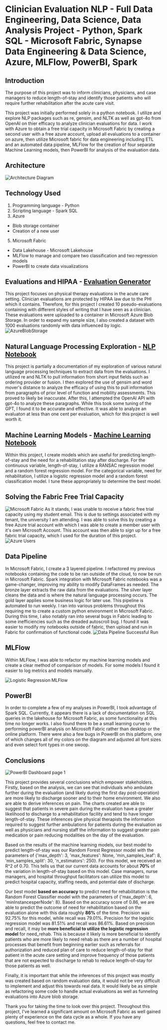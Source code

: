 # Clinician Evaluation NLP - Full Data Engineering, Data Science, Data Analysis Project - Python, Spark SQL - Microsoft Fabric, Synapse Data Engineering & Data Science, Azure, MLFlow, PowerBI, Spark

## Introduction
The purpose of this project was to inform clinicians, physicians, and case managers to reduce length-of-stay and identify those patients who will require further rehabilitation after the acute care visit.

This project was initially performed solely in a python notebook. I utilize and explore NLP packages such as re, gensim, and NLTK as well as gpt-4o from OpenAI on thier efficacy to analyze clinician evaluations for data. I work with Azure to obtain a free trial capacity in Microsoft Fabric by creating a second user with a free azure account, upload all evaluations to a container on azure, then utilize Microsoft fabric for data engineering including ETL and an automated data pipeline, MLFlow for the creation of four separate Machine Learning models, then PowerBI for analysis of the evaluation data.

## Architecture
![Architecture Diagram](https://github.com/user-attachments/assets/40888887-cda9-4d14-8352-58d57701f0c0)

## Technology Used
1. Programming language - Python
2. Scripting language - Spark SQL
3. Azure
  - Blob storage container
  - Creation of a new user
5. Microsoft Fabric
  - Data Lakehouse - Microsoft Lakehouse
  - MLFlow to manage and compare two classification and two regression models
  - PowerBI to create data visualizations

## Evaluations and HIPAA - [Evaluation Generator](https://github.com/TAtnip/portfolio/blob/ee25b6c206b6816446bff5977388cd733e0fe260/Clinician%20Evaluation%20NLP%20-%20Full%20Data%20Engineering%2C%20Data%20Science%2C%20Data%20Analysis%20Project/02%20Evaluation%20Generator.ipynb)
This project focuses on physical therapy evaluations in the acute care setting. Clinician evaluations are protected by HIPAA law due to the PHI which it contains. Therefore, for this project I created 10 pseudo-evaluations containing with different styles of writing that I have seen as a clinician. These evaluations were uploaded to a container in Microsoft Azure Blob Storage. In order to expand my sample size, I also created a dataset with 1000 evaluations randomly with data influenced by logic. 
![AzureBlobStorage](https://github.com/user-attachments/assets/6dd3a41d-38ec-4208-a9fd-5dd99e3d5eb0)

## Natural Language Processing Exploration - [NLP Notebook](https://github.com/TAtnip/portfolio/blob/ba4251338c2f8b1aae24861b32aeb512b72c17ee/Clinician%20Evaluation%20NLP%20-%20Full%20Data%20Engineering%2C%20Data%20Science%2C%20Data%20Analysis%20Project/01%20NLP%20GPT%20Exploration.ipynb)
This project is partially a documentation of my exploration of various natural language processing techniques to extract data from the evaluations. I utilized re and NLTK to pull information from short input fields such as ordering provider or fusion. I then explored the use of gensim and word mover's distance to analyze the efficacy of using this to pull information from paragraphs of prior level of function and mobility assessments. This proved to likely be inaccurate. After this, I attempted the OpenAI API with gpt-4o to analyze these paragraphs. While this took some tuning of the GPT, I found it to be accurate and effective. It was able to analyze an evaluaton at less than one cent per evaluation, which for this project is well worth it.

## Machine Learning Models - [Machine Learning Notebook](https://github.com/TAtnip/portfolio/blob/cf4e79340e89b42e479034e07954f4f603229b82/Clinician%20Evaluation%20NLP%20-%20Full%20Data%20Engineering%2C%20Data%20Science%2C%20Data%20Analysis%20Project/03%20ML%20Models.ipynb)
Within this project, I create models which are useful for predicting length-of-stay and the need for a rehabilitation stay after discharge. For the continuous variable, length-of-stay, I utilize a RANSAC regression model and a random forest regression model. For the categorical variable, need for rehabilitation, I utilize a logistic regression model and a random forest classification model. I tune these appropriately to determine the best model. 

## Solving the Fabric Free Trial Capacity
![Microsoft Fabric](https://github.com/user-attachments/assets/ced3769c-0372-4f63-9065-18efefcf4d17)
As it stands, I was unable to receive a fabric free trial capacity using my student email. This is due to settings associated with my tenant, the university I am attending. I was able to solve this by creating a free Azure trial account with which I was able to create a member user with it's own Microsoft Account. This account was then able to sign up for a free fabric trial capacity, which I used for the duration of this project.
![Azure Users](https://github.com/user-attachments/assets/aa882053-5ad9-4294-bd6f-2ffc9a65c656)



## Data Pipeline
In Microsoft Fabric, I create a 3 layered pipeline. I refactored my previous notebooks containing the code to be ran outside of the cloud, to now be run in Microsoft Fabric. Spark integration with Microsoft Fabric notebooks was a game-changer, improving my ability to modify DataFrames as needed. The bronze layer extracts the raw data from the evaluations. The silver layer cleans the data and is where the natural language processing occurs. The gold layer applies some business logic for later use. This pipeline is automated to run weekly. I ran into various problems throughout this requiring me to create a custom python environment in Microsoft Fabric. During this time, I also notably ran into several bugs in Fabric leading to some inefficiencies such as the dreaded autoscroll bug. I found it was easier to modify my notebooks outside of fabric, then upload and run in Fabric for confirmation of functional code.
![Data Pipeline Successful Run](https://github.com/user-attachments/assets/ef22aaf0-e613-4b6f-b74f-5cb2475b11af)

## MLFlow
Within MLFlow, I was able to refactor my machine learning models and create a clear method of comparison of models. For some models I found it easier to log metrics and models manually. 

![Logistic Regression MLFlow](https://github.com/user-attachments/assets/90f9754c-f63a-4726-99a3-0dcfab0fec0b)

## PowerBI
In order to complete a few of my analyses in PowerBI, I took advantage of Spark SQL. Currently, it appears there is a lack of documentation on SQL queries in the lakehouse for Microsoft Fabric, as some functionality at this time no longer works. I also found there to be a small learning curve to performing powerBI analysis on Microsoft Fabric rather than desktop or the online platform. There were also a few bugs in PowerBI on this platform, one of which changes all of my colors on the diagram and adjusted all font sizes and even select font types in one swoop. 

## Conclusions
![PowerBI Dashboard page 1](https://github.com/user-attachments/assets/3cdb1286-beba-4691-9258-c3fdaace9cc6)

This project provides several conclusions which empower stakeholders. Firstly, based on the analysis, we can see that individuals who ambulate further during the evaluation (and likely during the first day post-operation) are more likely to discharge sooner and to their home environment. We also are able to derive inferences on pain. The charts created are able to suggest that patients in severe pain during the evaluation have a greater likelihood to discharge to a rehabilitation facility and tend to have longer length-of-stay. These inferences give physical therapists the information required to suggest further ambulations for patients during the evaluation as well as physicians and nursing staff the information to suggest greater pain medication or pain reducing modalities on the day of the evaluation. 

Based on the results of the machine learning models, our best model to predict length-of-stay was our Random Forest Regressor model with the parameters of {'max_depth': 3, 'max_features': None, 'min_samples_leaf': 8, 'min_samples_split': 30, 'n_estimators': 250}. For this model, we received an R^2 of 0.70. This tells us that our current data accounts for about **70%** of the variation in length-of-stay based on this model. Case managers, nurse managers, and hospital throughput facilitators can utilize this model to predict hospital capacity, staffing needs, and potential date of discharge. 

Our best model **based on accuracy** to predict need for rehabilitation is the Random Forest Classifier model with the parameters of {'max_depth': 6, 'minInstancesperNode': 8}. Based on the accuracy score of 0.86, we are able to predict the outcome of need for rehabilitation based on the evaluation alone with this data roughly **86%** of the time. Precision was 92.75% for this model, while recall was 79.01%. Precision for the logistic regression model was 81.51% and recall was 86.61%. Based on precision and recall, it may be **more beneficial to utilize the logistic regression model** for need_rehab. This is because it likely is more beneficial to identify patients who are more likely to need rehab as there are a number of hospital processes that benefit from beginning earlier such as referrals for authorization and reduced plan of care to reduce length-of-stay for that patient in the acute care setting and improve frequency of those patients that are not expected to discharge to rehab to reduce length-of-stay for those patients as well.

Finally, it is important that while the inferences of this project was mostly was created based on random evaluation data, it would not be very difficult to implement and adjust this towards real data. It would likely be as simple as refactoring some code to handle actual evaluations as well as funneling evaluations into Azure blob storage. 

Thank you for taking the time to look over this project. Throughout this project, I've learned a significant amount on Microsoft Fabric as well gained plenty of experience on the data cycle as a whole. If you have any questions, feel free to contact me.
